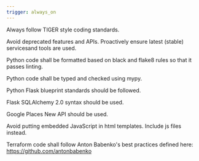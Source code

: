```yaml
---
trigger: always_on
---
```


Always follow TIGER style coding standards.

Avoid deprecated features and APIs.  Proactively ensure latest (stable) servicesand tools are used.

Python code shall be formatted based on black and flake8 rules so that it passes linting.

Python code shall be typed and checked using mypy.

Python Flask blueprint standards should be followed.

Flask SQLAlchemy 2.0 syntax should be used.

Google Places New API should be used.

Avoid putting embedded JavaScript in html templates.  Include js files instead.

Terraform code shall follow Anton Babenko's best practices defined here: https://github.com/antonbabenko

